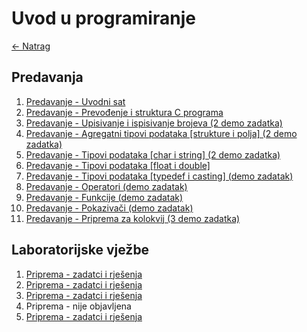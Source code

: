 # Uvod u programiranje

[← Natrag](../..)

## Predavanja

1. [Predavanje - Uvodni sat](predavanja/P01-uvodni_sat.md)
2. [Predavanje - Prevođenje i struktura C programa](predavanja/P02-prevodenje.md)
3. [Predavanje - Upisivanje i ispisivanje brojeva (2 demo zadatka)](predavanja/P03-sintaksa.md)
4. [Predavanje - Agregatni tipovi podataka \[strukture i polja\] (2 demo zadatka)](predavanja/P04-polja_strukture.md)
5. [Predavanje - Tipovi podataka \[char i string\] (2 demo zadatka)](predavanja/P05-tipovi_podataka_char.md)
6. [Predavanje - Tipovi podataka \[float i double\]](predavanja/P06-tipovi_podataka_float.md)
7. [Predavanje - Tipovi podataka \[typedef i casting\] (demo zadatak)](predavanja/P07-tipovi_podataka_typedef.md)
8. [Predavanje - Operatori (demo zadatak)](predavanja/P08-operatori.md)
9. [Predavanje - Funkcije (demo zadatak)](predavanja/P09-funkcije.md)
10. [Predavanje - Pokazivači (demo zadatak)](predavanja/P10-pokazivaci.md)
11. [Predavanje - Priprema za kolokvij (3 demo zadatka)](predavanja/P11-vjezba_za_kolokvij.md)

## Laboratorijske vježbe

1. [Priprema - zadatci i rješenja](lv/lv01/tekstovi_zadatka.md)
2. [Priprema - zadatci i rješenja](lv/lv02/tekstovi_zadatka.md)
3. [Priprema - zadatci i rješenja](lv/lv03/tekstovi_zadatka.md)
4. Priprema - nije objavljena
5. [Priprema - zadatci i rješenja](lv/lv05/tekstovi_zadatka.md)
